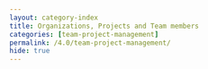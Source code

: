 ```yaml
---
layout: category-index
title: Organizations, Projects and Team members
categories: [team-project-management]
permalink: /4.0/team-project-management/
hide: true
---
```

